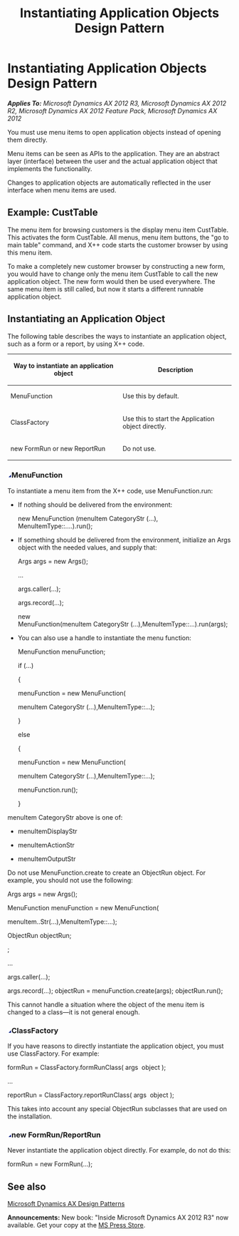 ﻿---
title: Instantiating Application Objects Design Pattern
TOCTitle: Instantiating Application Objects
ms:assetid: 1fb0218b-ec33-4c90-8155-36ab41fdc6a1
ms:mtpsurl: https://msdn.microsoft.com/en-us/library/Aa619732(v=AX.60)
ms:contentKeyID: 35241522
ms.date: 05/18/2015
mtps_version: v=AX.60
---

# Instantiating Application Objects Design Pattern 


_**Applies To:** Microsoft Dynamics AX 2012 R3, Microsoft Dynamics AX 2012 R2, Microsoft Dynamics AX 2012 Feature Pack, Microsoft Dynamics AX 2012_

You must use menu items to open application objects instead of opening them directly.

Menu items can be seen as APIs to the application. They are an abstract layer (interface) between the user and the actual application object that implements the functionality.

Changes to application objects are automatically reflected in the user interface when menu items are used.

## Example: CustTable

The menu item for browsing customers is the display menu item CustTable. This activates the form CustTable. All menus, menu item buttons, the "go to main table" command, and X++ code starts the customer browser by using this menu item.

To make a completely new customer browser by constructing a new form, you would have to change only the menu item CustTable to call the new application object. The new form would then be used everywhere. The same menu item is still called, but now it starts a different runnable application object.

## Instantiating an Application Object

The following table describes the ways to instantiate an application object, such as a form or a report, by using X++ code.

<table>
<colgroup>
<col style="width: 50%" />
<col style="width: 50%" />
</colgroup>
<thead>
<tr class="header">
<th><p>Way to instantiate an application object</p></th>
<th><p>Description</p></th>
</tr>
</thead>
<tbody>
<tr class="odd">
<td><p>MenuFunction</p></td>
<td><p>Use this by default.</p></td>
</tr>
<tr class="even">
<td><p>ClassFactory</p></td>
<td><p>Use this to start the Application object directly.</p></td>
</tr>
<tr class="odd">
<td><p>new FormRun or new ReportRun</p></td>
<td><p>Do not use.</p></td>
</tr>
</tbody>
</table>


### ![Aa619732.collapse\_all(en-us,AX.60).gif](images/Gg863931.collapse_all(en-us,AX.60).gif "Aa619732.collapse_all(en-us,AX.60).gif")MenuFunction

To instantiate a menu item from the X++ code, use MenuFunction.run:

  - If nothing should be delivered from the environment:
    
    new MenuFunction (menuItem CategoryStr (...), MenuItemType::....).run();

  - If something should be delivered from the environment, initialize an Args object with the needed values, and supply that:
    
    Args args = new Args();
    
    ...
    
    args.caller(...);
    
    args.record(...);
    
    new MenuFunction(menuItem CategoryStr (...),MenuItemType::...).run(args);

  - You can also use a handle to instantiate the menu function:
    
    MenuFunction menuFunction;
    
    if (...)
    
    {
    
    menuFunction = new MenuFunction(
    
    menuItem CategoryStr (...),MenuItemType::...);
    
    }
    
    else
    
    {
    
    menuFunction = new MenuFunction(
    
    menuItem CategoryStr (...),MenuItemType::...);
    
    menuFunction.run();
    
    }

menuItem CategoryStr above is one of:

  - menuItemDisplayStr

  - menuItemActionStr

  - menuItemOutputStr

Do not use MenuFunction.create to create an ObjectRun object. For example, you should not use the following:

Args args = new Args();

MenuFunction menuFunction = new MenuFunction(

menuItem..Str(...),MenuItemType::...);

ObjectRun objectRun;

;

...

args.caller(...);

args.record(...); objectRun = menuFunction.create(args); objectRun.run();

This cannot handle a situation where the object of the menu item is changed to a class—it is not general enough.

### ![Aa619732.collapse\_all(en-us,AX.60).gif](images/Gg863931.collapse_all(en-us,AX.60).gif "Aa619732.collapse_all(en-us,AX.60).gif")ClassFactory

If you have reasons to directly instantiate the application object, you must use ClassFactory. For example:

formRun = ClassFactory.formRunClass( args  object );

...

reportRun = ClassFactory.reportRunClass( args  object );

This takes into account any special ObjectRun subclasses that are used on the installation.

### ![Aa619732.collapse\_all(en-us,AX.60).gif](images/Gg863931.collapse_all(en-us,AX.60).gif "Aa619732.collapse_all(en-us,AX.60).gif")new FormRun/ReportRun

Never instantiate the application object directly. For example, do not do this:

formRun = new FormRun(...);

## See also

[Microsoft Dynamics AX Design Patterns](microsoft-dynamics-ax-design-patterns.md)

  
**Announcements:** New book: "Inside Microsoft Dynamics AX 2012 R3" now available. Get your copy at the [MS Press Store](https://www.microsoftpressstore.com/store/inside-microsoft-dynamics-ax-2012-r3-9780735685109).

